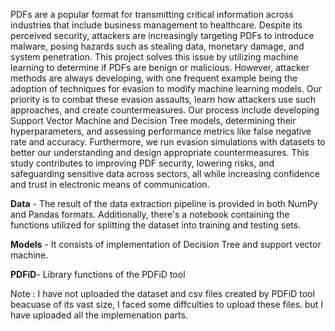  PDFs are a popular format for transmitting critical information across industries that include business management to healthcare. Despite its perceived security, attackers are increasingly targeting PDFs to introduce malware, posing hazards such as stealing data, monetary damage, and system penetration. This project solves this issue by utilizing machine learning to determine if PDFs are benign or malicious. However, attacker methods are always developing, with one frequent example being the adoption of techniques for evasion to modify machine learning models. Our priority is to combat these evasion assaults, learn how attackers use such approaches, and create countermeasures. Our process include developing Support Vector Machine and Decision Tree models, determining their hyperparameters, and assessing performance metrics like false negative rate and accuracy. Furthermore, we run evasion simulations with datasets to better our understanding and design appropriate countermeasures. This study contributes to improving PDF security, lowering risks, and safeguarding sensitive data across sectors, all while increasing confidence and trust in electronic means of communication. 

**Data** - The result of the data extraction pipeline is provided in both NumPy and Pandas formats. Additionally, there's a notebook containing the functions utilized for splitting the dataset into training and testing sets.

**Models** - It consists of implementation of Decision Tree and support vector machine.

**PDFiD**- Library functions of the PDFiD tool

Note : I have not uploaded the dataset and csv files created by PDFiD tool beacuase of its vast size, I faced some diffculties to upload these files. but I have uploaded all the implemenation parts.
